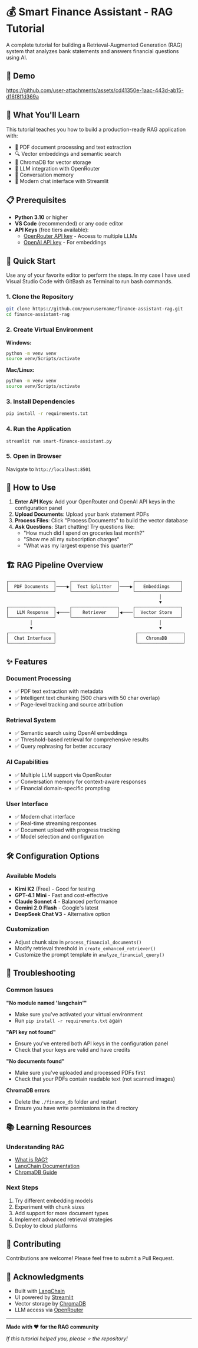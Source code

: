 # 💰 Smart Finance Assistant - RAG Tutorial

A complete tutorial for building a Retrieval-Augmented Generation (RAG) system that analyzes bank statements and answers financial questions using AI.

## 🎥 Demo

https://github.com/user-attachments/assets/cd41350e-1aac-443d-ab15-d16f8ffd369a

## 🎯 What You'll Learn

This tutorial teaches you how to build a production-ready RAG application with:

- 📄 PDF document processing and text extraction
- 🔍 Vector embeddings and semantic search
- 💾 ChromaDB for vector storage
- 🤖 LLM integration with OpenRouter
- 💬 Conversation memory
- 🎨 Modern chat interface with Streamlit

## 📋 Prerequisites

- **Python 3.10** or higher
- **VS Code** (recommended) or any code editor
- **API Keys** (free tiers available):
  - [OpenRouter API key](https://openrouter.ai) - Access to multiple LLMs
  - [OpenAI API key](https://platform.openai.com) - For embeddings

## 🚀 Quick Start

Use any of your favorite editor to perform the steps.
In my case I have used Visual Studio Code with GitBash as Terminal to run bash commands.

### 1. Clone the Repository

```bash
git clone https://github.com/yourusername/finance-assistant-rag.git
cd finance-assistant-rag
```

### 2. Create Virtual Environment

**Windows:**

```bash
python -m venv venv
source venv/Scripts/activate
```

**Mac/Linux:**

```bash
python -m venv venv
source venv/Scripts/activate
```

### 3. Install Dependencies

```bash
pip install -r requirements.txt
```

### 4. Run the Application

```bash
streamlit run smart-finance-assistant.py
```

### 5. Open in Browser

Navigate to `http://localhost:8501`

## 📖 How to Use

1. **Enter API Keys**: Add your OpenRouter and OpenAI API keys in the configuration panel
2. **Upload Documents**: Upload your bank statement PDFs
3. **Process Files**: Click "Process Documents" to build the vector database
4. **Ask Questions**: Start chatting! Try questions like:
   - "How much did I spend on groceries last month?"
   - "Show me all my subscription charges"
   - "What was my largest expense this quarter?"

## 🏗️ RAG Pipeline Overview

```
┌─────────────────┐     ┌─────────────────┐     ┌─────────────────┐
│  PDF Documents  │────▶│  Text Splitter  │────▶│   Embeddings    │
└─────────────────┘     └─────────────────┘     └─────────────────┘
                                                          │
                                                          ▼
┌─────────────────┐     ┌─────────────────┐     ┌─────────────────┐
│   LLM Response  │◀────│    Retriever    │◀────│  Vector Store   │
└─────────────────┘     └─────────────────┘     └─────────────────┘
         │                                                │
         ▼                                                ▼
┌─────────────────┐                              ┌─────────────────┐
│  Chat Interface │                              │   ChromaDB      │
└─────────────────┘                              └─────────────────┘
```

## ✨ Features

### Document Processing

- ✅ PDF text extraction with metadata
- ✅ Intelligent text chunking (500 chars with 50 char overlap)
- ✅ Page-level tracking and source attribution

### Retrieval System

- ✅ Semantic search using OpenAI embeddings
- ✅ Threshold-based retrieval for comprehensive results
- ✅ Query rephrasing for better accuracy

### AI Capabilities

- ✅ Multiple LLM support via OpenRouter
- ✅ Conversation memory for context-aware responses
- ✅ Financial domain-specific prompting

### User Interface

- ✅ Modern chat interface
- ✅ Real-time streaming responses
- ✅ Document upload with progress tracking
- ✅ Model selection and configuration

## 🛠️ Configuration Options

### Available Models

- **Kimi K2** (Free) - Good for testing
- **GPT-4.1 Mini** - Fast and cost-effective
- **Claude Sonnet 4** - Balanced performance
- **Gemini 2.0 Flash** - Google's latest
- **DeepSeek Chat V3** - Alternative option

### Customization

- Adjust chunk size in `process_financial_documents()`
- Modify retrieval threshold in `create_enhanced_retriever()`
- Customize the prompt template in `analyze_financial_query()`

## 🐛 Troubleshooting

### Common Issues

**"No module named 'langchain'"**

- Make sure you've activated your virtual environment
- Run `pip install -r requirements.txt` again

**"API key not found"**

- Ensure you've entered both API keys in the configuration panel
- Check that your keys are valid and have credits

**"No documents found"**

- Make sure you've uploaded and processed PDFs first
- Check that your PDFs contain readable text (not scanned images)

**ChromaDB errors**

- Delete the `./finance_db` folder and restart
- Ensure you have write permissions in the directory

## 📚 Learning Resources

### Understanding RAG

- [What is RAG?](https://www.pinecone.io/learn/retrieval-augmented-generation/)
- [LangChain Documentation](https://python.langchain.com/docs/get_started/introduction)
- [ChromaDB Guide](https://docs.trychroma.com/)

### Next Steps

1. Try different embedding models
2. Experiment with chunk sizes
3. Add support for more document types
4. Implement advanced retrieval strategies
5. Deploy to cloud platforms

## 🤝 Contributing

Contributions are welcome! Please feel free to submit a Pull Request.

## 🙏 Acknowledgments

- Built with [LangChain](https://langchain.com/)
- UI powered by [Streamlit](https://streamlit.io/)
- Vector storage by [ChromaDB](https://www.trychroma.com/)
- LLM access via [OpenRouter](https://openrouter.ai/)

---

**Made with ❤️ for the RAG community**

_If this tutorial helped you, please ⭐ the repository!_

